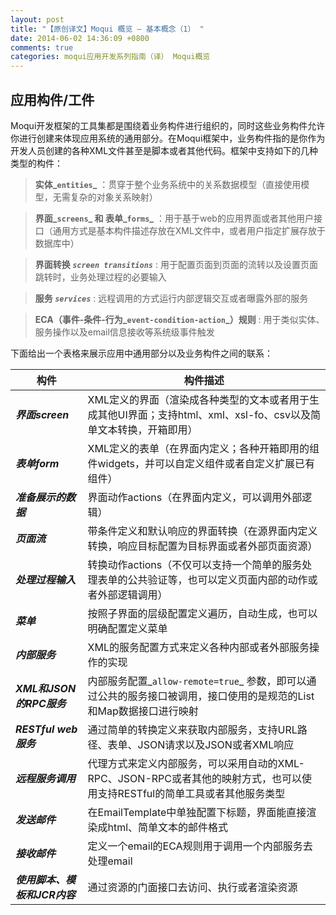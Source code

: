 ```yaml
---
layout: post
title: "【原创译文】Moqui 概览 — 基本概念（1） "
date: 2014-06-02 14:36:09 +0800
comments: true
categories: moqui应用开发系列指南（译） Moqui概览
---
```


## 应用构件/工件

Moqui开发框架的工具集都是围绕着业务构件进行组织的，同时这些业务构件允许你进行创建来体现应用系统的通用部分。在Moqui框架中，业务构件指的是你作为开发人员创建的各种XML文件甚至是脚本或者其他代码。框架中支持如下的几种类型的构件：

<!--more-->

> **实体_`entities`_** ：贯穿于整个业务系统中的关系数据模型（直接使用模型，无需复杂的对象关系映射）

> **界面_`screens`_ 和 表单_`forms`_** ：用于基于web的应用界面或者其他用户接口（通用方式是基本构件描述存放在XML文件中，或者用户指定扩展存放于数据库中）

> **界面转换 _`screen transitions`_** : 用于配置页面到页面的流转以及设置页面跳转时，业务处理过程的必要输入

> **服务 _`services`_** : 远程调用的方式运行内部逻辑交互或者曝露外部的服务

> **ECA（事件-条件-行为_`event-condition-action`_）规则** : 用于类似实体、服务操作以及email信息接收等系统级事件触发

下面给出一个表格来展示应用中通用部分以及业务构件之间的联系：

构件|构件描述
---|---
_**界面screen**_|XML定义的界面（渲染成各种类型的文本或者用于生成其他UI界面；支持html、xml、xsl-fo、csv以及简单文本转换，开箱即用）
_**表单form**_|XML定义的表单（在界面内定义；各种开箱即用的组件widgets，并可以自定义组件或者自定义扩展已有组件）
_**准备展示的数据**_|界面动作actions（在界面内定义，可以调用外部逻辑）
_**页面流**_|带条件定义和默认响应的界面转换（在源界面内定义转换，响应目标配置为目标界面或者外部页面资源）
_**处理过程输入**_|转换动作actions（不仅可以支持一个简单的服务处理表单的公共验证等，也可以定义页面内部的动作或者外部逻辑调用）
_**菜单**_|按照子界面的层级配置定义遍历，自动生成，也可以明确配置定义菜单
_**内部服务**_|XML的服务配置方式来定义各种内部或者外部服务操作的实现
_**XML和JSON的RPC服务**_|内部服务配置_`allow-remote=true`_ 参数，即可以通过公共的服务接口被调用，接口使用的是规范的List和Map数据接口进行映射
_**RESTful web服务**_|通过简单的转换定义来获取内部服务，支持URL路径、表单、JSON请求以及JSON或者XML响应
_**远程服务调用**_|代理方式来定义内部服务，可以采用自动的XML-RPC、JSON-RPC或者其他的映射方式，也可以使用支持RESTful的简单工具或者其他服务类型
_**发送邮件**_|在EmailTemplate中单独配置下标题，界面能直接渲染成html、简单文本的邮件格式
_**接收邮件**_|定义一个email的ECA规则用于调用一个内部服务去处理email
_**使用脚本、模板和JCR内容**_|通过资源的门面接口去访问、执行或者渲染资源

